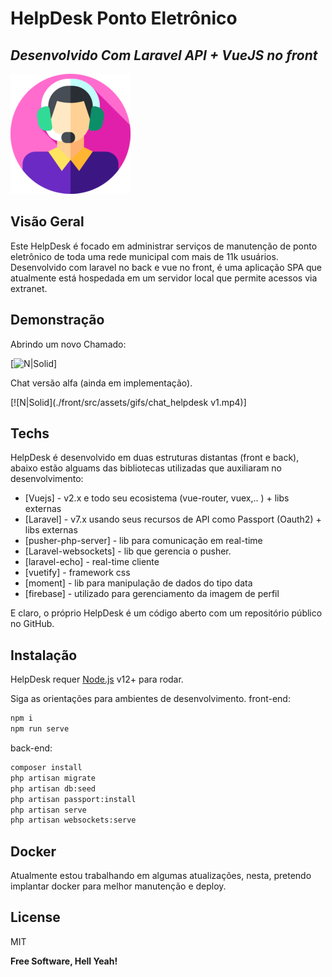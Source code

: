 # HelpDesk Ponto Eletrônico
## _Desenvolvido Com Laravel API + VueJS no front_

[![N|Solid](./front/public/img/icons/android-chrome-192x192.png)](http://131.255.233.6:8000/login)

## Visão Geral
Este HelpDesk é focado em administrar serviços de manutenção de ponto eletrônico de toda uma rede municipal com mais de 11k usuários. Desenvolvido com laravel no back e vue no front, é uma aplicação SPA que atualmente está hospedada em um servidor local que permite acessos via extranet.

## Demonstração

Abrindo um novo Chamado: 

[![N|Solid](./front/src/assets/gifs/criar_servico.gif)]

Chat versão alfa (ainda em implementação).

[![N|Solid](./front/src/assets/gifs/chat_helpdesk v1.mp4)]


## Techs

HelpDesk é desenvolvido em duas estruturas distantas (front e back), abaixo estão alguams das bibliotecas utilizadas que auxiliaram no desenvolvimento:

- [Vuejs] - v2.x e todo seu ecosistema (vue-router, vuex,.. ) + libs externas
- [Laravel] - v7.x usando seus recursos de API como Passport (Oauth2) + libs externas
- [pusher-php-server] - lib para comunicação em real-time
- [Laravel-websockets] - lib que gerencia o pusher.
- [laravel-echo] - real-time cliente
- [vuetify] - framework css
- [moment] - lib para manipulação de dados do tipo data
- [firebase] - utilizado para gerenciamento da imagem de perfil

E claro, o próprio HelpDesk é um código aberto com um repositório público
no GitHub.

## Instalação

HelpDesk requer [Node.js](https://nodejs.org/) v12+ para rodar.

Siga as orientações para ambientes de desenvolvimento.
front-end:
```sh
npm i
npm run serve
```
back-end: 
```sh
composer install
php artisan migrate
php artisan db:seed
php artisan passport:install
php artisan serve
php artisan websockets:serve
```

## Docker

Atualmente estou trabalhando em algumas atualizações, nesta, pretendo implantar docker para melhor manutenção e deploy.

## License

MIT

**Free Software, Hell Yeah!**
